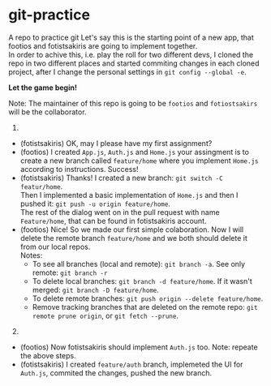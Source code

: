 # git-practice

A repo to practice git
Let's say this is the starting point of a new app, that footios and fotistsakiris are going to implement together.\
In order to achive this, i.e. play the roll for two different devs, I cloned the repo in two different places and started commiting changes in each cloned project, after I change the personal settings in `git config --global -e`.

**Let the game begin!**

Note: The maintainer of this repo is going to be `footios` and `fotiostsakirs` will be the collaborator.

1.

- (fotistsakiris) OK, may I please have my first assignment?
- (footios) I created `App.js`, `Auth.js` and `Home.js` your assingment is to create a new branch called `feature/home` where you implement `Home.js` according to instructions. Success!
- (fotistsakiris) Thanks! I created a new branch: `git switch -C featur/home`.\
  Then I implemented a basic implementation of `Home.js` and then I pushed it: `git push -u origin feature/home`.\
  The rest of the dialog went on in the pull request with name `Feature/home`, that can be found in fotistsakiris account.
- (footios) Nice! So we made our first simple colaboration. Now I will delete the remote branch `feature/home` and we both should delete it from our local repos.\
  Notes:
  - To see all branches (local and remote): `git branch -a`. See only remote: `git branch -r`
  - To delete local branches: `git branch -d feature/home`. If it wasn't merged: `git branch -D feature/home`.
  - To delete remote branches: `git push origin --delete feature/home`.
  - Remove tracking branches that are deleted on the remote repo: `git remote prune origin`, or `git fetch --prune`.

2.

- (footios) Now fotistsakiris should implement `Auth.js` too. Note: repeate the above steps.
- (fotistsakiris) I created `feature/auth` branch, implemeted the UI for `Auth.js`, commited the changes, pushed the new branch.
